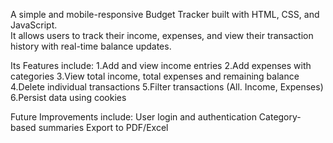 A simple and mobile-responsive Budget Tracker built with HTML, CSS, and JavaScript.  
It allows users to track their income, expenses, and view their transaction history with real-time balance updates.

Its Features include:
1.Add and view income entries
2.Add expenses with categories
3.View total income, total expenses and remaining balance
4.Delete individual transactions
5.Filter transactions (All. Income, Expenses)
6.Persist data using cookies

Future Improvements include:
User login and authentication
Category-based summaries
Export to PDF/Excel
